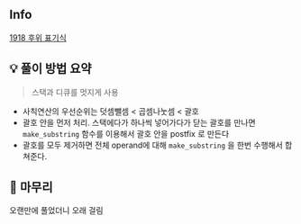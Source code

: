 ## Info
[1918 후위 표기식](https://www.acmicpc.net/problem/1918)

## 💡 풀이 방법 요약
> 스택과 디큐를 멋지게 사용
- 사칙연산의 우선순위는 덧셈뺄셈 < 곱셈나눗셈 < 괄호
- 괄호 안을 먼저 처리. 스택에다가 하나씩 넣어가다가 닫는 괄호를 만나면 `make_substring` 함수를 이용해서 괄호 안을 postfix 로 만든다
- 괄호를 모두 제거하면 전체 operand에 대해 `make_substring` 을 한번 수행해서 합쳐준다.


## 🙂 마무리
오랜만에 풀었더니 오래 걸림